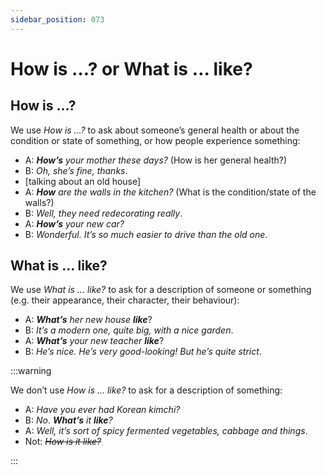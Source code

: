 ```yaml
---
sidebar_position: 073
---
```


# How is …? or What is … like?

## How is …?

We use *How is …?* to ask about someone’s general health or about the condition or state of something, or how people experience something:

- A: ***How’s*** *your mother these days?* (How is her general health?)
- B: *Oh, she’s fine, thanks*.
- \[talking about an old house\]
- A: ***How*** *are the walls in the kitchen?* (What is the condition/state of the walls?)
- B: *Well, they need redecorating really*.
- A: ***How’s*** *your new car?*
- B: *Wonderful. It’s so much easier to drive than the old one*.

## What is … like?

We use *What is … like?* to ask for a description of someone or something (e.g. their appearance, their character, their behaviour):

- A: ***What’s*** *her new house* ***like***?
- B: *It’s a modern one, quite big, with a nice garden*.
- A: ***What’s*** *your new teacher* ***like***?
- B: *He’s nice. He’s very good-looking! But he’s quite strict*.

:::warning

We don’t use *How is … like?* to ask for a description of something:

- A: *Have you ever had Korean kimchi?*
- B: *No*. ***What’s*** *it **like**?*
- A: *Well, it’s sort of spicy fermented vegetables, cabbage and things*.
- Not: *~~How is it like?~~*

:::
